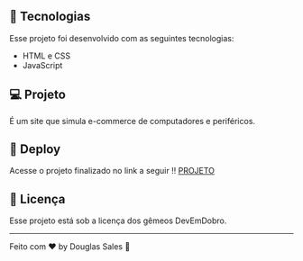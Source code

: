 ## 🚀 Tecnologias

Esse projeto foi desenvolvido com as seguintes tecnologias:

- HTML e CSS
- JavaScript

## 💻 Projeto

É um site que simula e-commerce de computadores e periféricos.

## 🔗 Deploy

Acesse o projeto finalizado no link a seguir !!
[PROJETO](https://dodosantosbr.github.io/loja-pc/)

## :memo: Licença

Esse projeto está sob a licença dos gêmeos DevEmDobro.

---

Feito com ♥ by Douglas Sales :wave:
